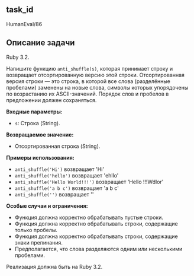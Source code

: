 ## task_id
HumanEval/86

## Описание задачи
Ruby 3.2.

Напишите функцию `anti_shuffle(s)`, которая принимает строку и возвращает отсортированную версию этой строки.  Отсортированная версия строки — это строка, в которой все слова (разделённые пробелами) заменены на новые слова, символы которых упорядочены по возрастанию их ASCII-значений.  Порядок слов и пробелов в предложении должен сохраняться.

**Входные параметры:**

* `s`: Строка (String).

**Возвращаемое значение:**

* Отсортированная строка (String).

**Примеры использования:**

* `anti_shuffle('Hi')` возвращает 'Hi'
* `anti_shuffle('hello')` возвращает 'ehllo'
* `anti_shuffle('Hello World!!!')` возвращает 'Hello !!!Wdlor'
* `anti_shuffle('a b c')` возвращает 'a b c'
* `anti_shuffle('')` возвращает ''


**Особые случаи и ограничения:**

* Функция должна корректно обрабатывать пустые строки.
* Функция должна корректно обрабатывать строки, содержащие только пробелы.
* Функция должна корректно обрабатывать строки, содержащие знаки препинания.
* Предполагается, что слова разделяются одним или несколькими пробелами.


Реализация должна быть на Ruby 3.2.

